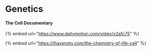 # Genetics

#### The Cell Documentary

{% embed url="https://www.dailymotion.com/video/x2a1c75" %}



{% embed url="https://ihavenotv.com/the-chemistry-of-life-cell" %}



